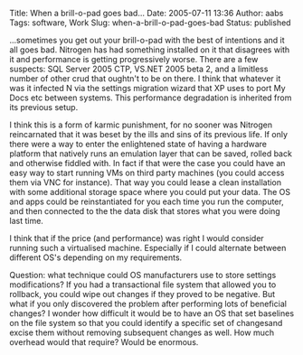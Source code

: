 Title: When a brill-o-pad goes bad...
Date: 2005-07-11 13:36
Author: aabs
Tags: software, Work
Slug: when-a-brill-o-pad-goes-bad
Status: published

...sometimes you get out your brill-o-pad with the best of intentions and it all goes bad. Nitrogen has had something installed on it that disagrees with it and performance is getting progressively worse. There are a few suspects: SQL Server 2005 CTP, VS.NET 2005 beta 2, and a limitless number of other crud that oughtn't to be on there. I think that whatever it was it infected N via the settings migration wizard that XP uses to port My Docs etc between systems. This performance degradation is inherited from its previous setup.

I think this is a form of karmic punishment, for no sooner was Nitrogen reincarnated that it was beset by the ills and sins of its previous life. If only there were a way to enter the enlightened state of having a hardware platform that natively runs an emulation layer that can be saved, rolled back and otherwise fiddled with. In fact if that were the case you could have an easy way to start running VMs on third party machines (you could access them via VNC for instance). That way you could lease a clean installation with some additional storage space where you could put your data. The OS and apps could be reinstantiated for you each time you run the computer, and then connected to the the data disk that stores what you were doing last time.

I think that if the price (and performance) was right I would consider running such a virtualised machine. Especially if I could alternate between different OS's depending on my requirements.

Question: what technique could OS manufacturers use to store settings modifications? If you had a transactional file system that allowed you to rollback, you could wipe out changes if they proved to be negative. But what if you only discovered the problem after performing lots of beneficial changes? I wonder how difficult it would be to have an OS that set baselines on the file system so that you could identify a specific set of changesand excise them without removing subsequent changes as well. How much overhead would that require? Would be enormous.

